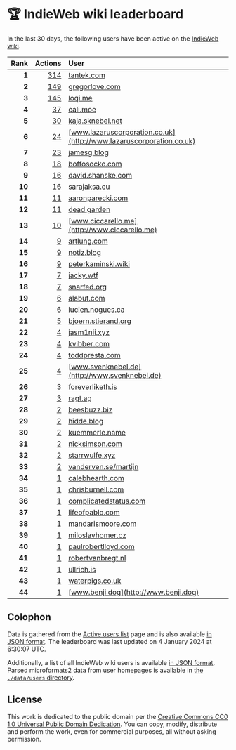 # 🏆 IndieWeb wiki leaderboard

In the last 30 days, the following users have been active on the [IndieWeb wiki](https://indieweb.org).

| Rank | Actions | User |
|-----:|--------:|:-----|
| **1** | [314](https://indieweb.org/Special:Contributions/Tantek.com) | [tantek.com](http://tantek.com) |
| **2** | [149](https://indieweb.org/Special:Contributions/Gregorlove.com) | [gregorlove.com](http://gregorlove.com) |
| **3** | [145](https://indieweb.org/Special:Contributions/Loqi.me) | [loqi.me](http://loqi.me) |
| **4** | [37](https://indieweb.org/Special:Contributions/Cali.moe) | [cali.moe](http://cali.moe) |
| **5** | [30](https://indieweb.org/Special:Contributions/Kaja.sknebel.net) | [kaja.sknebel.net](http://kaja.sknebel.net) |
| **6** | [24](https://indieweb.org/Special:Contributions/Www.lazaruscorporation.co.uk) | [www.lazaruscorporation.co.uk](http://www.lazaruscorporation.co.uk) |
| **7** | [23](https://indieweb.org/Special:Contributions/Jamesg.blog) | [jamesg.blog](http://jamesg.blog) |
| **8** | [18](https://indieweb.org/Special:Contributions/Boffosocko.com) | [boffosocko.com](http://boffosocko.com) |
| **9** | [16](https://indieweb.org/Special:Contributions/David.shanske.com) | [david.shanske.com](http://david.shanske.com) |
| **10** | [16](https://indieweb.org/Special:Contributions/Sarajaksa.eu) | [sarajaksa.eu](http://sarajaksa.eu) |
| **11** | [11](https://indieweb.org/Special:Contributions/Aaronparecki.com) | [aaronparecki.com](http://aaronparecki.com) |
| **12** | [11](https://indieweb.org/Special:Contributions/Dead.garden) | [dead.garden](http://dead.garden) |
| **13** | [10](https://indieweb.org/Special:Contributions/Www.ciccarello.me) | [www.ciccarello.me](http://www.ciccarello.me) |
| **14** | [9](https://indieweb.org/Special:Contributions/Artlung.com) | [artlung.com](http://artlung.com) |
| **15** | [9](https://indieweb.org/Special:Contributions/Notiz.blog) | [notiz.blog](http://notiz.blog) |
| **16** | [9](https://indieweb.org/Special:Contributions/Peterkaminski.wiki) | [peterkaminski.wiki](http://peterkaminski.wiki) |
| **17** | [7](https://indieweb.org/Special:Contributions/Jacky.wtf) | [jacky.wtf](http://jacky.wtf) |
| **18** | [7](https://indieweb.org/Special:Contributions/Snarfed.org) | [snarfed.org](http://snarfed.org) |
| **19** | [6](https://indieweb.org/Special:Contributions/Alabut.com) | [alabut.com](http://alabut.com) |
| **20** | [6](https://indieweb.org/Special:Contributions/Lucien.nogues.ca) | [lucien.nogues.ca](http://lucien.nogues.ca) |
| **21** | [5](https://indieweb.org/Special:Contributions/Bjoern.stierand.org) | [bjoern.stierand.org](http://bjoern.stierand.org) |
| **22** | [4](https://indieweb.org/Special:Contributions/Jasm1nii.xyz) | [jasm1nii.xyz](http://jasm1nii.xyz) |
| **23** | [4](https://indieweb.org/Special:Contributions/Kvibber.com) | [kvibber.com](http://kvibber.com) |
| **24** | [4](https://indieweb.org/Special:Contributions/Toddpresta.com) | [toddpresta.com](http://toddpresta.com) |
| **25** | [4](https://indieweb.org/Special:Contributions/Www.svenknebel.de) | [www.svenknebel.de](http://www.svenknebel.de) |
| **26** | [3](https://indieweb.org/Special:Contributions/Foreverliketh.is) | [foreverliketh.is](http://foreverliketh.is) |
| **27** | [3](https://indieweb.org/Special:Contributions/Ragt.ag) | [ragt.ag](http://ragt.ag) |
| **28** | [2](https://indieweb.org/Special:Contributions/Beesbuzz.biz) | [beesbuzz.biz](http://beesbuzz.biz) |
| **29** | [2](https://indieweb.org/Special:Contributions/Hidde.blog) | [hidde.blog](http://hidde.blog) |
| **30** | [2](https://indieweb.org/Special:Contributions/Kuemmerle.name) | [kuemmerle.name](http://kuemmerle.name) |
| **31** | [2](https://indieweb.org/Special:Contributions/Nicksimson.com) | [nicksimson.com](http://nicksimson.com) |
| **32** | [2](https://indieweb.org/Special:Contributions/Starrwulfe.xyz) | [starrwulfe.xyz](http://starrwulfe.xyz) |
| **33** | [2](https://indieweb.org/Special:Contributions/Vanderven.se_martijn) | [vanderven.se/martijn](http://vanderven.se/martijn) |
| **34** | [1](https://indieweb.org/Special:Contributions/Calebhearth.com) | [calebhearth.com](http://calebhearth.com) |
| **35** | [1](https://indieweb.org/Special:Contributions/Chrisburnell.com) | [chrisburnell.com](http://chrisburnell.com) |
| **36** | [1](https://indieweb.org/Special:Contributions/Complicatedstatus.com) | [complicatedstatus.com](http://complicatedstatus.com) |
| **37** | [1](https://indieweb.org/Special:Contributions/Lifeofpablo.com) | [lifeofpablo.com](http://lifeofpablo.com) |
| **38** | [1](https://indieweb.org/Special:Contributions/Mandarismoore.com) | [mandarismoore.com](http://mandarismoore.com) |
| **39** | [1](https://indieweb.org/Special:Contributions/Miloslavhomer.cz) | [miloslavhomer.cz](http://miloslavhomer.cz) |
| **40** | [1](https://indieweb.org/Special:Contributions/Paulrobertlloyd.com) | [paulrobertlloyd.com](http://paulrobertlloyd.com) |
| **41** | [1](https://indieweb.org/Special:Contributions/Robertvanbregt.nl) | [robertvanbregt.nl](http://robertvanbregt.nl) |
| **42** | [1](https://indieweb.org/Special:Contributions/Ullrich.is) | [ullrich.is](http://ullrich.is) |
| **43** | [1](https://indieweb.org/Special:Contributions/Waterpigs.co.uk) | [waterpigs.co.uk](http://waterpigs.co.uk) |
| **44** | [1](https://indieweb.org/Special:Contributions/Www.benji.dog) | [www.benji.dog](http://www.benji.dog) |


## Colophon

Data is gathered from the [Active users list](https://indieweb.org/Special:ActiveUsers) page and is also available [in JSON format](https://github.com/jgarber623/indieweb-wiki-leaderboard/blob/main/data/leaderboard.json). The leaderboard was last updated on 4 January 2024 at 6:30:07 UTC.

Additionally, a list of all IndieWeb wiki users is available [in JSON format](https://github.com/jgarber623/indieweb-wiki-leaderboard/blob/main/data/users.json). Parsed microformats2 data from user homepages is available in [the `./data/users` directory](https://github.com/jgarber623/indieweb-wiki-leaderboard/blob/main/data/users).

## License

This work is dedicated to the public domain per the [Creative Commons CC0 1.0 Universal Public Domain Dedication](https://creativecommons.org/publicdomain/zero/1.0/). You can copy, modify, distribute and perform the work, even for commercial purposes, all without asking permission.
